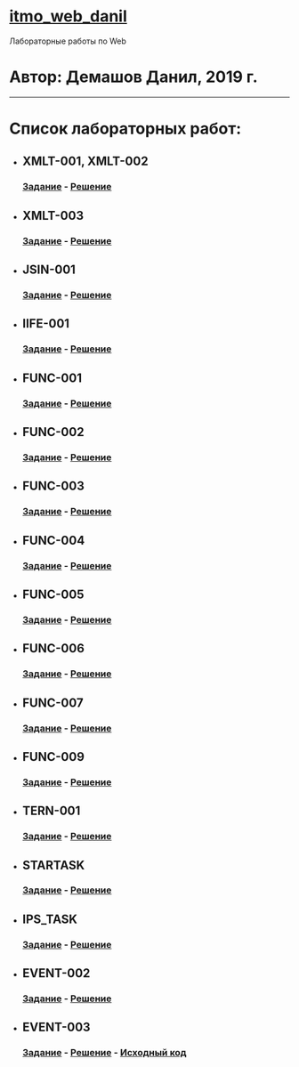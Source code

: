 # [itmo_web_danil](https://github.com/theBang/itmo_web_danil/)
Лабораторные работы по Web
# Автор: Демашов Данил, 2019 г.
---
# Список лабораторных работ:
* ## XMLT-001, XMLT-002
  ### [Задание](https://kodaktor.ru/g/xml_intro) - [Решение](xmlt)
* ## XMLT-003
  ### [Задание](https://kodaktor.ru/xmlt_003) - [Решение](https://kodaktor.ru/xmlt_003be)
* ## JSIN-001
  ### [Задание](https://kodaktor.ru/jsin_001) - [Решение](https://kodaktor.ru/jsin_5b935)
* ## IIFE-001
  ### [Задание](https://kodaktor.ru/g/iife) - [Решение](https://kodaktor.ru/f38da42)
* ## FUNC-001
  ### [Задание](https://kodaktor.ru/func_001) - [Решение](func-001)
* ## FUNC-002
  ### [Задание](https://kodaktor.ru/func_002) - [Решение](https://kodaktor.ru/func_a8ec8)
* ## FUNC-003
  ### [Задание](https://kodaktor.ru/func_003) - [Решение](https://kodaktor.ru/func_051b7)
* ## FUNC-004
  ### [Задание](https://kodaktor.ru/func_004) - [Решение](https://kodaktor.ru/func_45426)
* ## FUNC-005
  ### [Задание](https://kodaktor.ru/func_005) - [Решение](https://kodaktor.ru/func_b1a95)
* ## FUNC-006
  ### [Задание](https://kodaktor.ru/func_006) - [Решение](https://kodaktor.ru/func_20264)
* ## FUNC-007
  ### [Задание](https://kodaktor.ru/func_007) - [Решение](https://kodaktor.ru/func_4f8aa)
* ## FUNC-009
  ### [Задание](https://kodaktor.ru/func_009) - [Решение](https://kodaktor.ru/func_49238)
* ## TERN-001
  ### [Задание](https://kodaktor.ru/tern_001) - [Решение](https://kodaktor.ru/tern_de76f)
* ## STARTASK
  ### [Задание](https://kodaktor.ru/startask) - [Решение](https://kodaktor.ru/startask_83c10)
* ## IPS_TASK
  ### [Задание](https://kodaktor.ru/g/ips_task) - [Решение](ips_task)
* ## EVENT-002
  ### [Задание](https://kodaktor.ru/evnt_002) - [Решение](https://kodaktor.ru/custom_cbaf6)
* ## EVENT-003
  ### [Задание](https://kodaktor.ru/evnt_003) - [Решение](https://github.com/theBang/itmo_web_danil/evnt-003/) - [Исходный код](evnt-003)
